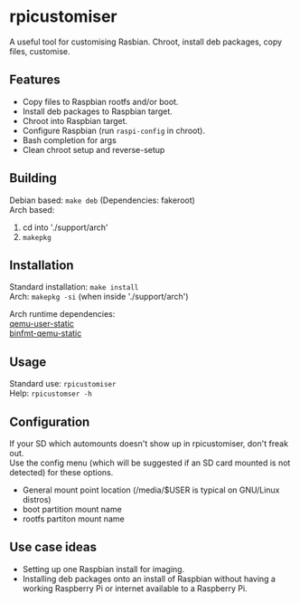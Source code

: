 # rpicustomiser  
A useful tool for customising Rasbian. Chroot, install deb packages, copy files, customise.  

## Features  
- Copy files to Raspbian rootfs and/or boot.  
- Install deb packages to Raspbian target.  
- Chroot into Raspbian target.  
- Configure Raspbian (run `raspi-config` in chroot).  
- Bash completion for args  
- Clean chroot setup and reverse-setup  

## Building
Debian based: `make deb` (Dependencies: fakeroot)  
Arch based:
1. cd into './support/arch'  
2. `makepkg`

## Installation
Standard installation: `make install`  
Arch: `makepkg -si` (when inside './support/arch')  


Arch runtime dependencies:  
[qemu-user-static](https://aur.archlinux.org/packages/qemu-user-static)  
[binfmt-qemu-static](https://aur.archlinux.org/packages/binfmt-qemu-static)  

## Usage  
Standard use: `rpicustomiser`  
Help: `rpicustomser -h`  

## Configuration  
If your SD which automounts doesn't show up in rpicustomiser, don't freak out.  
Use the config menu (which will be suggested if an SD card mounted is not detected) for these options.  
- General mount point location (/media/$USER is typical on GNU/Linux distros)  
- boot partition mount name  
- rootfs partiton mount name  

## Use case ideas  
- Setting up one Raspbian install for imaging.  
- Installing deb packages onto an install of Raspbian without having a working Raspberry Pi or internet available to a Raspberry Pi.  

